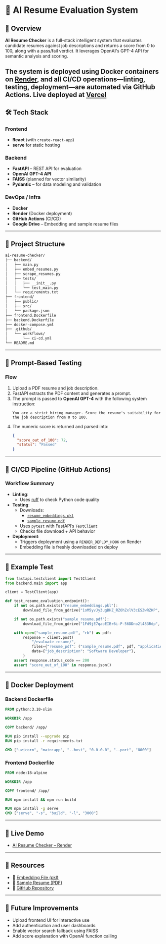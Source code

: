 # 🧠 AI Resume Evaluation System

## 📘 Overview

**AI Resume Checker** is a full-stack intelligent system that evaluates candidate resumes against job descriptions and returns a score from 0 to 100, along with a pass/fail verdict. It leverages OpenAI's GPT-4 API for semantic analysis and scoring.

The system is deployed using Docker containers on [Render](https://ai-resume-checker-1-tsrs.onrender.com), and all CI/CD operations—linting, testing, deployment—are automated via GitHub Actions.
Live deployed at [Vercel](https://ai-resume-checker-nine.vercel.app/)
---

## 🛠 Tech Stack

### Frontend
- **React** (with `create-react-app`)
- **serve** for static hosting

### Backend
- **FastAPI** – REST API for evaluation
- **OpenAI GPT-4 API**
- **FAISS** (planned for vector similarity)
- **Pydantic** – for data modeling and validation

### DevOps / Infra
- **Docker**
- **Render** (Docker deployment)
- **GitHub Actions** (CI/CD)
- **Google Drive** – Embedding and sample resume files

---

## 🧩 Project Structure

```bash
ai-resume-checker/
├── backend/
│   ├── main.py
│   ├── embed_resumes.py
│   ├── scrape_resumes.py
│   ├── tests/
│   │   ├── __init__.py
│   │   └── test_main.py
│   └── requirements.txt
├── frontend/
│   ├── public/
│   ├── src/
│   └── package.json
├── frontend.Dockerfile
├── backend.Dockerfile
├── docker-compose.yml
├── .github/
│   └── workflows/
│       └── ci-cd.yml
└── README.md
```

---

## 🧪 Prompt-Based Testing

### Flow
1. Upload a PDF resume and job description.
2. FastAPI extracts the PDF content and generates a prompt.
3. The prompt is passed to **OpenAI GPT-4** with the following system instruction:
   ```
   You are a strict hiring manager. Score the resume's suitability for the job description from 0 to 100.
   ```
4. The numeric score is returned and parsed into:
   ```json
   {
     "score_out_of_100": 72,
     "status": "Passed"
   }
   ```

---

## 🔄 CI/CD Pipeline (GitHub Actions)

### Workflow Summary
- **Linting**:
  - Uses [ruff](https://github.com/astral-sh/ruff) to check Python code quality
- **Testing**:
  - Downloads:
    - [`resume_embeddings.pkl`](https://drive.google.com/file/d/1oM5yvJy3ugBHZ_RZOhZxlV3cESZwRZKP/view)
    - [`sample_resume.pdf`](https://drive.google.com/file/d/1Fd9jE7qaoEIBr6i-P-56DDno2l483Rdp/view)
  - Uses `pytest` with FastAPI’s `TestClient`
  - Checks file download + API behavior
- **Deployment**:
  - Triggers deployment using a `RENDER_DEPLOY_HOOK` on Render
  - Embedding file is freshly downloaded on deploy

---

## 📄 Example Test

```python
from fastapi.testclient import TestClient
from backend.main import app

client = TestClient(app)

def test_resume_evaluation_endpoint():
    if not os.path.exists("resume_embeddings.pkl"):
        download_file_from_gdrive("1oM5yvJy3ugBHZ_RZOhZxlV3cESZwRZKP", "resume_embeddings.pkl")

    if not os.path.exists("sample_resume.pdf"):
        download_file_from_gdrive("1Fd9jE7qaoEIBr6i-P-56DDno2l483Rdp", "sample_resume.pdf")

    with open("sample_resume.pdf", "rb") as pdf:
        response = client.post(
            "/evaluate-resume/",
            files={"resume_pdf": ("sample_resume.pdf", pdf, "application/pdf")},
            data={"job_description": "Software Developer"},
        )
    assert response.status_code == 200
    assert "score_out_of_100" in response.json()
```

---

## 🐳 Docker Deployment

### Backend Dockerfile

```Dockerfile
FROM python:3.10-slim

WORKDIR /app

COPY backend/ /app/

RUN pip install --upgrade pip
RUN pip install -r requirements.txt

CMD ["uvicorn", "main:app", "--host", "0.0.0.0", "--port", "8000"]
```

### Frontend Dockerfile

```Dockerfile
FROM node:18-alpine

WORKDIR /app

COPY frontend/ /app/

RUN npm install && npm run build

RUN npm install -g serve
CMD ["serve", "-s", "build", "-l", "3000"]
```

---

## 🚀 Live Demo

- [AI Resume Checker – Render](https://ai-resume-checker-1-tsrs.onrender.com)

---

## 📎 Resources

- 🧠 [Embedding File (pkl)](https://drive.google.com/file/d/1oM5yvJy3ugBHZ_RZOhZxlV3cESZwRZKP/view)
- 📄 [Sample Resume (PDF)](https://drive.google.com/file/d/1Fd9jE7qaoEIBr6i-P-56DDno2l483Rdp/view)
- 🧪 [GitHub Repository](https://github.com/sayantanmandal1/ai-resume-checker)

---

## 📌 Future Improvements

- Upload frontend UI for interactive use
- Add authentication and user dashboards
- Enable vector search fallback using FAISS
- Add score explanation with OpenAI function calling

